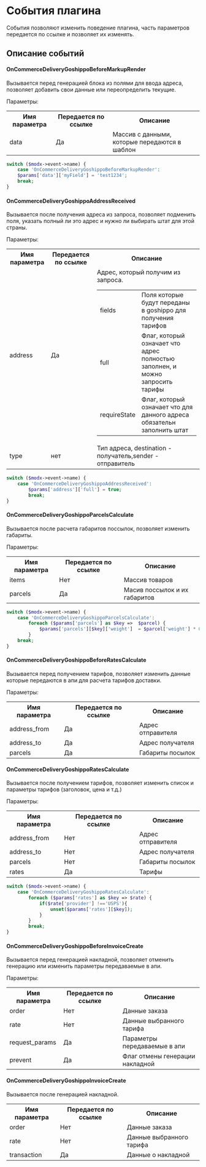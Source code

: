 # События плагина

События позволяют изменить поведение плагина, часть параметров передается по
ссылке и позволяет их изменять.

## Описание событий

#### OnCommerceDeliveryGoshippoBeforeMarkupRender

Вызывается перед генерацией блока из полями для ввода адреса, позволяет добавить свои данные или переопределить текущие.

Параметры:
<table width="100%">
<tr><th>Имя параметра</th><th>Передается по ссылке</th><th>Описание</th></tr>
<tr><td>data</td><td>Да</td><td>
Массив с данными, которые передаются в шаблон
</td></tr>
</table>

```php
switch ($modx->event->name) {
    case 'OnCommerceDeliveryGoshippoBeforeMarkupRender':
    $params['data']['myField'] = 'test1234';
    break;
}
```


#### OnCommerceDeliveryGoshippoAddressReceived

Вызывается после получения адреса из запроса, позволяет подменить поля, указать полный ли это адрес и нужно ли выбирать 
штат для этой страны.

Параметры:
<table width="100%">
<tr><th>Имя параметра</th><th>Передается по ссылке</th><th>Описание</th></tr>
<tr><td>address</td><td>Да</td><td>
Адрес, который получим из запроса.
	<table width="100%">
		<tr><td>fields</td><td>Поля которые будут переданы в goshippo для получения тарифов</td></tr>
		<tr><td>full</td><td>Флаг, который означает что адрес полностью заполнен, и можно запросить тарифы</td></tr>
		<tr><td>requireState</td><td>Флаг, который означает что для данного адреса обязательн заполнить штат</td></tr>
	</table>
</td></tr>
<tr><td>type</td><td>нет</td><td>
Тип адреса,  destination - получатель,sender - отправитель
</td></tr>
</table>

```php
switch ($modx->event->name) {
    case 'OnCommerceDeliveryGoshippoAddressReceived':
        $params['address']['full'] = true;
        break;
}
```



#### OnCommerceDeliveryGoshippoParcelsCalculate

Вызывается после расчета габаритов поссылок, позволяет изменить габариты.

Параметры:
<table width="100%">
<tr><th>Имя параметра</th><th>Передается по ссылке</th><th>Описание</th></tr>
<tr><td>items</td><td>Нет</td><td>
Массив товаров
</td></tr>
<tr><td>parcels</td><td>Да</td><td>
Масив поссылок и их габаритов
</td></tr>
</table>

```php
switch ($modx->event->name) {
    case 'OnCommerceDeliveryGoshippoParcelsCalculate':
        foreach ($params['parcels'] as $key =>  $parcel) {
            $params['parcels'][$key]['weight']  = $parcel['weight'] * 0.1;
        }
    break;
}
```



#### OnCommerceDeliveryGoshippoBeforeRatesCalculate

Вызывается перед получением тарифов, позволяет изменить данные которые передаются в апи для расчета тарифов доставки.

Параметры:
<table width="100%">
<tr><th>Имя параметра</th><th>Передается по ссылке</th><th>Описание</th></tr>
<tr><td>address_from</td><td>Да</td><td>
Адрес отправителя
</td></tr>
<tr><td>address_to</td><td>Да</td><td>
Адрес получателя
</td></tr>
<tr><td>parcels</td><td>Да</td><td>
Габариты посылок
</td></tr>
</table>
 


#### OnCommerceDeliveryGoshippoRatesCalculate

Вызывается после получением тарифов, позволяет изменить список и параметры тарифов (заголовок, цена и т.д.)

Параметры:
<table width="100%">
<tr><th>Имя параметра</th><th>Передается по ссылке</th><th>Описание</th></tr>
<tr><td>address_from</td><td>Нет</td><td>
Адрес отправителя
</td></tr>
<tr><td>address_to</td><td>Нет</td><td>
Адрес получателя
</td></tr>
<tr><td>parcels</td><td>Нет</td><td>
Габариты посылок
</td></tr>
<tr><td>rates</td><td>Да</td><td>
Тарифы
</td></tr>
</table>

```php
switch ($modx->event->name) {
    case 'OnCommerceDeliveryGoshippoRatesCalculate':
        foreach ($params['rates'] as $key => $rate) {
            if($rate['provider'] !=='USPS'){
                unset($params['rates'][$key]);
            }
        }
        break;
}
```

#### OnCommerceDeliveryGoshippoBeforeInvoiceCreate

Вызывается перед генерацией накладной, позволяет отменить генерацию или изменить параметры передаваемые в апи.

Параметры:
<table width="100%">
<tr><th>Имя параметра</th><th>Передается по ссылке</th><th>Описание</th></tr>
<tr><td>order</td><td>Нет</td><td>
Данные заказа
</td></tr>
 <tr><td>rate</td><td>Нет</td><td>
Данные выбранного тарифа
</td></tr>
 <tr><td>request_params</td><td>Да</td><td>
Параметры передаваемые в апи
</td></tr>
 <tr><td>prevent</td><td>Да</td><td>
Флаг отмены генерации накладной
</td></tr>
</table>


#### OnCommerceDeliveryGoshippoInvoiceCreate
Вызывается после генерацией накладной.

<table width="100%">
<tr><th>Имя параметра</th><th>Передается по ссылке</th><th>Описание</th></tr>
<tr><td>order</td><td>Нет</td><td>
Данные заказа
</td></tr>
 <tr><td>rate</td><td>Нет</td><td>
Данные выбранного тарифа
</td></tr>
 <tr><td>transaction</td><td>Да</td><td>
Данные о накладной
</td></tr>
</table>
